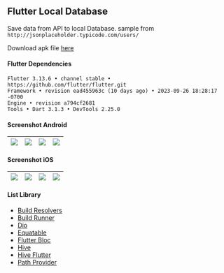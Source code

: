 ## Flutter Local Database

Save data from API to local Database. sample from ```http://jsonplaceholder.typicode.com/users/```

Download apk file [here](https://e.pcloud.link/publink/show?code=XZsxtWZudHDiMuStbH6DwI7sKeli5WRvDGV)

#### Flutter Dependencies ####
```
Flutter 3.13.6 • channel stable • https://github.com/flutter/flutter.git
Framework • revision ead455963c (10 days ago) • 2023-09-26 18:28:17 -0700
Engine • revision a794cf2681
Tools • Dart 3.1.3 • DevTools 2.25.0
```

#### Screenshot Android ####
| ![](https://i.imgur.com/PYdK63i.jpg) | ![](https://i.imgur.com/KBXo0bC.jpg) | ![](https://i.imgur.com/hgsW4e8.jpg) | ![](https://i.imgur.com/jxxxAPi.jpg) |
| ---- | ---- | ---- | ---- |

#### Screenshot iOS ####
| ![](https://i.imgur.com/5iJ2Hne.png) | ![](https://i.imgur.com/5y8V8Zt.png) | ![](https://i.imgur.com/WahANVz.png) | ![](https://i.imgur.com/2lZTx4H.png) |
| ---- | ---- | ---- | ---- |

#### List Library
- [Build Resolvers](https://pub.dev/packages/build_resolvers)
- [Build Runner](https://pub.dev/packages/build_runner)
- [Dio](https://pub.dev/packages/dio)
- [Equatable](https://pub.dev/packages/equatable)
- [Flutter Bloc](https://pub.dev/packages/flutter_bloc)
- [Hive](https://pub.dev/packages/hive)
- [Hive Flutter](https://pub.dev/packages/hive_flutter)
- [Path Provider](https://pub.dev/packages/path_provider)